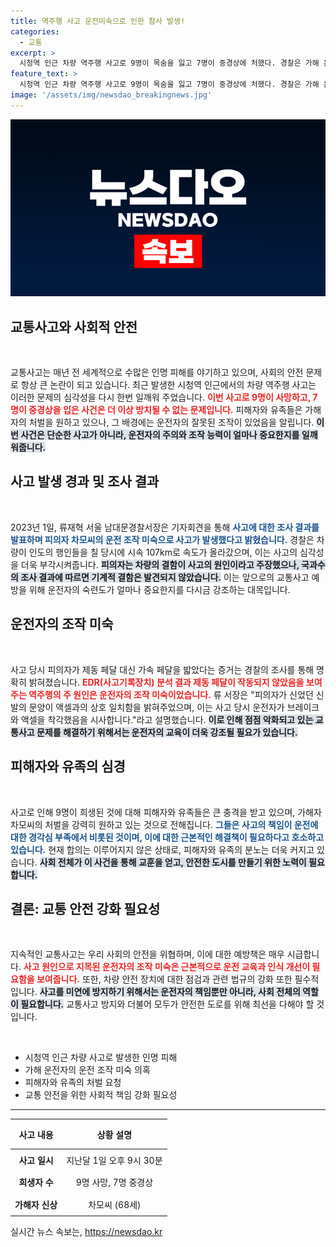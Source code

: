 ```yaml
---
title: 역주행 사고 운전미숙으로 인한 참사 발생!
categories:
  - 교통
excerpt: >
  시청역 인근 차량 역주행 사고로 9명이 목숨을 잃고 7명이 중경상에 처했다. 경찰은 가해 운전자의 운전 부주의를 원인으로 지목, 차량 결함이 없었다고 밝혀 충격을 안겼다. 사고의 진실은 무엇일까? 클릭해 확인하세요!
feature_text: >
  시청역 인근 차량 역주행 사고로 9명이 목숨을 잃고 7명이 중경상에 처했다. 경찰은 가해 운전자의 운전 부주의를 원인으로 지목, 차량 결함이 없었다고 밝혀 충격을 안겼다. 사고의 진실은 무엇일까? 클릭해 확인하세요!
image: '/assets/img/newsdao_breakingnews.jpg'
---
```


<p><img src="/assets/img/newsdao_breakingnews.jpg" alt="ranknews 속보" /></p>

<h2 data-ke-size="size26">교통사고와 사회적 안전</h2>

<p data-ke-size="size16">&nbsp;</p>

<p>교통사고는 매년 전 세계적으로 수많은 인명 피해를 야기하고 있으며, 사회의 안전 문제로 항상 큰 논란이 되고 있습니다. 최근 발생한 시청역 인근에서의 차량 역주행 사고는 이러한 문제의 심각성을 다시 한번 일깨워 주었습니다. <b><span style="color: #ee2323;">이번 사고로 9명이 사망하고, 7명이 중경상을 입은 사건은 더 이상 방치될 수 없는 문제입니다.</span></b> 피해자와 유족들은 가해자의 처벌을 원하고 있으나, 그 배경에는 운전자의 잘못된 조작이 있었음을 알립니다. <b><span style="background-color: #21538527;">이번 사건은 단순한 사고가 아니라, 운전자의 주의와 조작 능력이 얼마나 중요한지를 일깨워줍니다.</span></b></p>

<h2 data-ke-size="size26">사고 발생 경과 및 조사 결과</h2>

<p data-ke-size="size16">&nbsp;</p>

<p>2023년 1일, 류재혁 서울 남대문경찰서장은 기자회견을 통해 <b><span style="color: #1a5490;">사고에 대한 조사 결과를 발표하며 피의자 차모씨의 운전 조작 미숙으로 사고가 발생했다고 밝혔습니다.</span></b> 경찰은 차량이 인도의 행인들을 칠 당시에 시속 107km로 속도가 올라갔으며, 이는 사고의 심각성을 더욱 부각시켜줍니다. <b><span style="background-color: #21538527;">피의자는 차량의 결함이 사고의 원인이라고 주장했으나, 국과수의 조사 결과에 따르면 기계적 결함은 발견되지 않았습니다.</span></b> 이는 앞으로의 교통사고 예방을 위해 운전자의 숙련도가 얼마나 중요한지를 다시금 강조하는 대목입니다.</p>

<h2 data-ke-size="size26">운전자의 조작 미숙</h2>

<p data-ke-size="size16">&nbsp;</p>

<p>사고 당시 피의자가 제동 페달 대신 가속 페달을 밟았다는 증거는 경찰의 조사를 통해 명확히 밝혀졌습니다. <b><span style="color: #ee2323;">EDR(사고기록장치) 분석 결과 제동 페달이 작동되지 않았음을 보여주는 역주행의 주 원인은 운전자의 조작 미숙이었습니다.</span></b> 류 서장은 "피의자가 신었던 신발의 문양이 액셀과의 상호 일치함을 밝혀주었으며, 이는 사고 당시 운전자가 브레이크와 액셀을 착각했음을 시사합니다."라고 설명했습니다. <b><span style="background-color: #21538527;">이로 인해 점점 악화되고 있는 교통사고 문제를 해결하기 위해서는 운전자의 교육이 더욱 강조될 필요가 있습니다.</span></b></p>

<h2 data-ke-size="size26">피해자와 유족의 심경</h2>

<p data-ke-size="size16">&nbsp;</p>

<p>사고로 인해 9명이 희생된 것에 대해 피해자와 유족들은 큰 충격을 받고 있으며, 가해자 차모씨의 처벌을 강력히 원하고 있는 것으로 전해집니다. <b><span style="color: #1a5490;">그들은 사고의 책임이 운전에 대한 경각심 부족에서 비롯된 것이며, 이에 대한 근본적인 해결책이 필요하다고 호소하고 있습니다.</span></b> 현재 합의는 이루어지지 않은 상태로, 피해자와 유족의 분노는 더욱 커지고 있습니다. <b><span style="background-color: #21538527;">사회 전체가 이 사건을 통해 교훈을 얻고, 안전한 도시를 만들기 위한 노력이 필요합니다.</span></b></p>

<h2 data-ke-size="size26">결론: 교통 안전 강화 필요성</h2>

<p data-ke-size="size16">&nbsp;</p>

<p>지속적인 교통사고는 우리 사회의 안전을 위협하며, 이에 대한 예방책은 매우 시급합니다. <b><span style="color: #ee2323;">사고 원인으로 지목된 운전자의 조작 미숙은 근본적으로 운전 교육과 인식 개선이 필요함을 보여줍니다.</span></b> 또한, 차량 안전 장치에 대한 점검과 관련 법규의 강화 또한 필수적입니다. <b><span style="background-color: #21538527;">사고를 미연에 방지하기 위해서는 운전자의 책임뿐만 아니라, 사회 전체의 역할이 필요합니다.</span></b> 교통사고 방지와 더불어 모두가 안전한 도로를 위해 최선을 다해야 할 것입니다.</p>

<p data-ke-size="size16">&nbsp;</p>

<ul>
    <li>시청역 인근 차량 사고로 발생한 인명 피해</li>
    <li>가해 운전자의 운전 조작 미숙 의혹</li>
    <li>피해자와 유족의 처벌 요청</li>
    <li>교통 안전을 위한 사회적 책임 강화 필요성</li>
</ul>

<hr>

<table style="width: 100%; border-collapse: collapse;">
    <thead>
        <tr>
            <th style="text-align: center; height: 40px;"><b>사고 내용</b></th>
            <th style="text-align: center; height: 40px;"><b>상황 설명</b></th>
        </tr>
    </thead>
    <tbody>
        <tr>
            <td style="text-align: center; height: 30px;"><b>사고 일시</b></td>
            <td style="text-align: center; height: 30px;">지난달 1일 오후 9시 30분</td>
        </tr>
        <tr>
            <td style="text-align: center; height: 30px;"><b>희생자 수</b></td>
            <td style="text-align: center; height: 30px;">9명 사망, 7명 중경상</td>
        </tr>
        <tr>
            <td style="text-align: center; height: 30px;"><b>가해자 신상</b></td>
            <td style="text-align: center; height: 30px;">차모씨 (68세)</td>
        </tr>
    </tbody>
</table>
실시간 뉴스 속보는, <a href="https://newsdao.kr" rel="dofollow">https://newsdao.kr</a>


